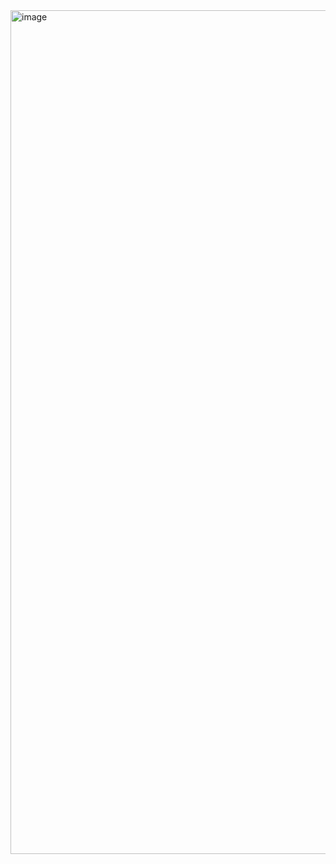 <img width="2400" height="1350" alt="image" src="https://github.com/user-attachments/assets/f6a59843-d435-46d3-85b6-87750e34d0a3" />
